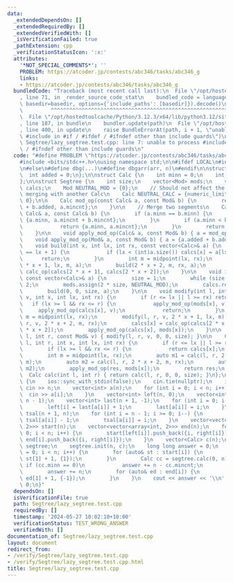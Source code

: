 ```yaml
---
data:
  _extendedDependsOn: []
  _extendedRequiredBy: []
  _extendedVerifiedWith: []
  _isVerificationFailed: true
  _pathExtension: cpp
  _verificationStatusIcon: ':x:'
  attributes:
    '*NOT_SPECIAL_COMMENTS*': ''
    PROBLEM: https://atcoder.jp/contests/abc346/tasks/abc346_g
    links:
    - https://atcoder.jp/contests/abc346/tasks/abc346_g
  bundledCode: "Traceback (most recent call last):\n  File \"/opt/hostedtoolcache/Python/3.12.3/x64/lib/python3.12/site-packages/onlinejudge_verify/documentation/build.py\"\
    , line 71, in _render_source_code_stat\n    bundled_code = language.bundle(stat.path,\
    \ basedir=basedir, options={'include_paths': [basedir]}).decode()\n          \
    \         ^^^^^^^^^^^^^^^^^^^^^^^^^^^^^^^^^^^^^^^^^^^^^^^^^^^^^^^^^^^^^^^^^^^^^^^^^^^^^^^^^\n\
    \  File \"/opt/hostedtoolcache/Python/3.12.3/x64/lib/python3.12/site-packages/onlinejudge_verify/languages/cplusplus.py\"\
    , line 187, in bundle\n    bundler.update(path)\n  File \"/opt/hostedtoolcache/Python/3.12.3/x64/lib/python3.12/site-packages/onlinejudge_verify/languages/cplusplus_bundle.py\"\
    , line 400, in update\n    raise BundleErrorAt(path, i + 1, \"unable to process\
    \ #include in #if / #ifdef / #ifndef other than include guards\")\nonlinejudge_verify.languages.cplusplus_bundle.BundleErrorAt:\
    \ Segtree/lazy_segtree.test.cpp: line 7: unable to process #include in #if / #ifdef\
    \ / #ifndef other than include guards\n"
  code: "#define PROBLEM \"https://atcoder.jp/contests/abc346/tasks/abc346_g\"\n\n\
    #include <bits/stdc++.h>\nusing namespace std;\n\n#ifdef LOCAL\n#include \"/home/mm/cf/dbg.h\"\
    \n#else\n#define dbg(...)\n#define dbgarr(arr, n)\n#endif\n\nstruct Mod {\n  \
    \  int added = 0;\n};\n\nstruct Calc {\n    int minn = 0;\n    int mincnt = 1;\n\
    };\n\nstruct Segtree {\n    int size;\n    vector<Mod> mods;\n    vector<Calc>\
    \ calcs;\n    Mod NEUTRAL_MOD = {0};\n    // Should not affect the result when\
    \ merging with another Calc\n    Calc NEUTRAL_CALC = {numeric_limits<int>::max(),\
    \ 0};\n\n    Calc mod_op(const Calc& a, const Mod& b) {\n        return {a.minn\
    \ + b.added, a.mincnt};\n    }\n\n    // Merge two segments\n    Calc calc_op(const\
    \ Calc& a, const Calc& b) {\n        if (a.minn == b.minn) {\n            return\
    \ {a.minn, a.mincnt + b.mincnt};\n        }\n        if (a.minn < b.minn) {\n\
    \            return {a.minn, a.mincnt};\n        }\n        return {b.minn, b.mincnt};\n\
    \    }\n\n    void apply_mod_op(Calc& a, const Mod& b) { a = mod_op(a, b); }\n\
    \    void apply_mod_op(Mod& a, const Mod& b) { a = {a.added + b.added}; }\n\n\
    \    void build(int x, int lx, int rx, const vector<Calc>& a) {\n        if (rx\
    \ == lx + 1) {\n            if (lx < (int)a.size()) calcs[x] = a[lx];\n      \
    \      return;\n        }\n        int m = midpoint(lx, rx);\n        build(2\
    \ * x + 1, lx, m, a);\n        build(2 * x + 2, m, rx, a);\n        calcs[x] =\
    \ calc_op(calcs[2 * x + 1], calcs[2 * x + 2]);\n    }\n\n    void init(int n,\
    \ const vector<Calc>& a) {\n        size = 1;\n        while (size < n) size *=\
    \ 2;\n        mods.assign(2 * size, NEUTRAL_MOD);\n        calcs.resize(2 * size);\n\
    \        build(0, 0, size, a);\n    }\n\n    void modify(int l, int r, const Mod&\
    \ v, int x, int lx, int rx) {\n        if (r <= lx || l >= rx) return;\n     \
    \   if (lx >= l && rx <= r) {\n            apply_mod_op(mods[x], v);\n       \
    \     apply_mod_op(calcs[x], v);\n            return;\n        }\n        int\
    \ m = midpoint(lx, rx);\n        modify(l, r, v, 2 * x + 1, lx, m);\n        modify(l,\
    \ r, v, 2 * x + 2, m, rx);\n        calcs[x] = calc_op(calcs[2 * x + 1], calcs[2\
    \ * x + 2]);\n        apply_mod_op(calcs[x], mods[x]);\n    }\n\n    void modify(int\
    \ l, int r, const Mod& v) { modify(l, r, v, 0, 0, size); }\n\n    Calc calc(int\
    \ l, int r, int x, int lx, int rx) {\n        if (r <= lx || l >= rx) return NEUTRAL_CALC;\n\
    \        if (lx >= l && rx <= r) {\n            return calcs[x];\n        }\n\
    \        int m = midpoint(lx, rx);\n        auto m1 = calc(l, r, 2 * x + 1, lx,\
    \ m);\n        auto m2 = calc(l, r, 2 * x + 2, m, rx);\n        auto res = calc_op(m1,\
    \ m2);\n        apply_mod_op(res, mods[x]);\n        return res;\n    }\n\n  \
    \  Calc calc(int l, int r) { return calc(l, r, 0, 0, size); }\n};\n\nint main()\
    \ {\n    ios::sync_with_stdio(false);\n    cin.tie(nullptr);\n    int n;\n   \
    \ cin >> n;\n    vector<int> a(n);\n    for (int i = 0; i < n; i++) {\n      \
    \  cin >> a[i];\n    }\n    vector<int> left(n, 0);\n    vector<int> right(n,\
    \ n - 1);\n    vector<int> last(n + 1, -1);\n    for (int i = 0; i < n; i++) {\n\
    \        left[i] = last[a[i]] + 1;\n        last[a[i]] = i;\n    }\n    vector<int>\
    \ tsal(n + 1, n);\n    for (int i = n - 1; i >= 0; i--) {\n        right[i] =\
    \ tsal[a[i]] - 1;\n        tsal[a[i]] = i;\n    }\n    vector<vector<array<int,\
    \ 2>>> start(n);\n    vector<vector<array<int, 2>>> end(n);\n    for (int i =\
    \ 0; i < n; i++) {\n        start[left[i]].push_back({i, right[i]});\n       \
    \ end[i].push_back({i, right[i]});\n    }\n    vector<Calc> c(n);\n    Segtree\
    \ segtree;\n    segtree.init(n, c);\n    long long answer = 0;\n    for (int i\
    \ = 0; i < n; i++) {\n        for (auto& st : start[i]) {\n            segtree.modify(st[0],\
    \ st[1] + 1, {1});\n        }\n        Calc cc = segtree.calc(0, n);\n       \
    \ if (cc.minn == 0)\n            answer += n - cc.mincnt;\n        else\n    \
    \        answer += n;\n        for (auto& ed : end[i]) {\n            segtree.modify(ed[0],\
    \ ed[1] + 1, {-1});\n        }\n    }\n    cout << answer << '\\n';\n    return\
    \ 0;\n}"
  dependsOn: []
  isVerificationFile: true
  path: Segtree/lazy_segtree.test.cpp
  requiredBy: []
  timestamp: '2024-05-27 10:02:10+10:00'
  verificationStatus: TEST_WRONG_ANSWER
  verifiedWith: []
documentation_of: Segtree/lazy_segtree.test.cpp
layout: document
redirect_from:
- /verify/Segtree/lazy_segtree.test.cpp
- /verify/Segtree/lazy_segtree.test.cpp.html
title: Segtree/lazy_segtree.test.cpp
---
```

